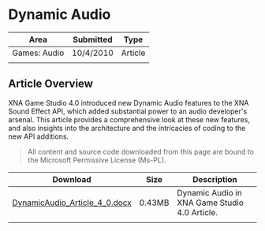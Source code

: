 # Dynamic Audio

|Area|Submitted|Type|
|-|-|-|
Games: Audio|10/4/2010|Article
||||

## Article Overview

XNA Game Studio 4.0 introduced new Dynamic Audio features to the XNA Sound Effect API, which added substantial power to an audio developer's arsenal. This article provides a comprehensive look at these new features, and also insights into the architecture and the intricacies of coding to the new API additions.

> All content and source code downloaded from this page are bound to the Microsoft Permissive License (Ms-PL).

Download | Size | Description
---|---|---|
[DynamicAudio_Article_4_0.docx](https://github.com/SimonDarksideJ/XNAGameStudio/raw/archive/Documents/DynamicAudio_Article_4_0.docx?raw=true) | 0.43MB | Dynamic Audio in XNA Game Studio 4.0 Article.
||||
